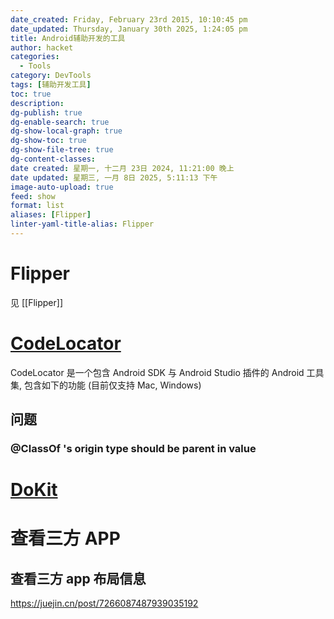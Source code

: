```yaml
---
date_created: Friday, February 23rd 2015, 10:10:45 pm
date_updated: Thursday, January 30th 2025, 1:24:05 pm
title: Android辅助开发的工具
author: hacket
categories:
  - Tools
category: DevTools
tags: [辅助开发工具]
toc: true
description: 
dg-publish: true
dg-enable-search: true
dg-show-local-graph: true
dg-show-toc: true
dg-show-file-tree: true
dg-content-classes: 
date created: 星期一, 十二月 23日 2024, 11:21:00 晚上
date updated: 星期三, 一月 8日 2025, 5:11:13 下午
image-auto-upload: true
feed: show
format: list
aliases: [Flipper]
linter-yaml-title-alias: Flipper
---
```


# Flipper

见 [[Flipper]]

# [CodeLocator](https://github.com/bytedance/CodeLocator)

CodeLocator 是一个包含 Android SDK 与 Android Studio 插件的 Android 工具集, 包含如下的功能 (目前仅支持 Mac, Windows)

## 问题

### @ClassOf 's origin type should be parent in value

# [DoKit](https://github.com/didi/DoKit)

# 查看三方 APP

## 查看三方 app 布局信息

<https://juejin.cn/post/7266087487939035192>
